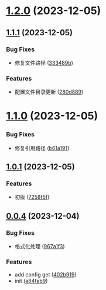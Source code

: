 # [1.2.0](https://github.com/liwangying55555/ftp-local-transfer/compare/v1.1.1...v1.2.0) (2023-12-05)



## [1.1.1](https://github.com/liwangying55555/ftp-local-transfer/compare/v1.1.0...v1.1.1) (2023-12-05)


### Bug Fixes

* 修复文件路径 ([333489b](https://github.com/liwangying55555/ftp-local-transfer/commit/333489bf7c6029308b6225f3e7b8302201f859e1))


### Features

* 配置文件目录更新 ([280d889](https://github.com/liwangying55555/ftp-local-transfer/commit/280d889f3092574a083d0aa585f955b88f81c74f))



# [1.1.0](https://github.com/liwangying55555/ftp-local-transfer/compare/v1.0.1...v1.1.0) (2023-12-05)


### Bug Fixes

* 修复引用路径 ([b61a191](https://github.com/liwangying55555/ftp-local-transfer/commit/b61a191c257cdc885044294cfa7383403a53022a))



## [1.0.1](https://github.com/liwangying55555/ftp-local-transfer/compare/v0.0.4...v1.0.1) (2023-12-05)


### Features

* 初版 ([7258f5f](https://github.com/liwangying55555/ftp-local-transfer/commit/7258f5f73a451d238e6059cb4041eb5d3d8b0986))



## [0.0.4](https://github.com/liwangying55555/ftp-local-transfer/compare/a84fab97864116ef1cf53ff2fd6460ccb20fc65b...v0.0.4) (2023-12-04)


### Bug Fixes

* 格式化处理 ([967a1f3](https://github.com/liwangying55555/ftp-local-transfer/commit/967a1f3cdb2ff94ba70bad66bafd88d76d976367))


### Features

* add config get ([402b919](https://github.com/liwangying55555/ftp-local-transfer/commit/402b91997f4699df978609e2575eb815ad39c690))
* init ([a84fab9](https://github.com/liwangying55555/ftp-local-transfer/commit/a84fab97864116ef1cf53ff2fd6460ccb20fc65b))



